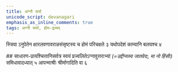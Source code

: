 ```yaml
---
title: अग्नौ चर्या
unicode_script: devanagari
emphasis_as_inline_comments: true
tags: अग्नौ चर्या, होम-द्रव्यम्
---
```


स्त्रिया ऽनुपेतेन क्षारलवणावरान्नसंसृष्टस्य च होमं परिचक्षते ३ यथोपदेशं काम्यानि बलयश्च ४


##‌ साधारण-प्रायश्चित्तानिसर्वत्र स्वयं प्रज्वलितेऽग्नावुत्तराभ्यां *(=उद्दीप्यस्व जातवेदः, मा नो हिंसीः)* समिधावादध्यात् ५  आपन्माश्रीः श्रीर्मागादिति वा ६
